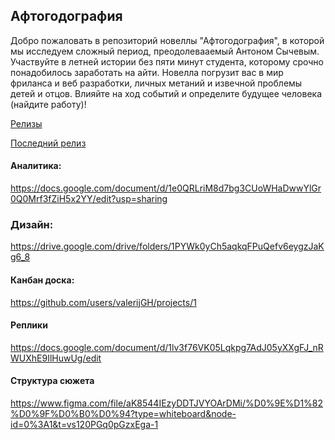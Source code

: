 ## Афтогодография


Добро пожаловать в репозиторий новеллы "Афтогодография", в которой мы исследуем сложный период, преодолевааемый Антоном Сычевым. Участвуйте в летней истории без пяти минут студента, которому срочно понадобилось заработать на айти.
Новелла погрузит вас в мир фриланса и веб разработки, личных метаний и извечной проблемы детей и отцов. Влияйте на ход событий и определите будущее человека (найдите работу)!

[Релизы](https://github.com/valerijGH/Novel/releases)

[Последний релиз](https://github.com/valerijGH/Novel/releases/tag/v1.3)

#### Аналитика:

https://docs.google.com/document/d/1e0QRLriM8d7bg3CUoWHaDwwYlGr0Q0Mrf3fZiH5x2YY/edit?usp=sharing

### Дизайн:

https://drive.google.com/drive/folders/1PYWk0yCh5aqkqFPuQefv6eygzJaKg6_8

#### Канбан доска:

https://github.com/users/valerijGH/projects/1

#### Реплики

https://docs.google.com/document/d/1lv3f76VK05Lqkpg7AdJ05yXXgFJ_nRWUXhE9IlHuwUg/edit

#### Структура сюжета

https://www.figma.com/file/aK8544IEzyDDTJVYOArDMi/%D0%9E%D1%82%D0%9F%D0%B0%D0%94?type=whiteboard&node-id=0%3A1&t=vs120PGq0pGzxEga-1
